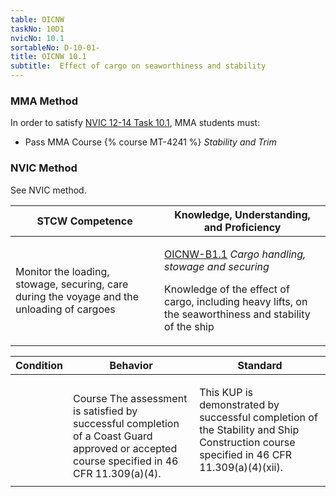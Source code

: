 ```yaml
---
table: OICNW
taskNo: 10D1
nvicNo: 10.1 
sortableNo: D-10-01-
title: OICNW 10.1 
subtitle:  Effect of cargo on seaworthiness and stability
---
```



### MMA Method

In order to satisfy  [NVIC 12-14  Task  10.1]({{site.baseurl}}/assets/images/nvic-12-14.pdf), MMA students must:

* Pass MMA Course {% course MT-4241 %}  *Stability and Trim*


### NVIC Method

<a onclick="togglevisibility('nvic_methods')" >See NVIC method.</a>

<div id='nvic_methods' class='hide'>

<table>
<thead>
<tr>
<th class='forty'> STCW Competence </th>
<th class='sixty'> Knowledge, Understanding, and Proficiency </th>
</tr>
</thead>




<tbody>
<tr><td markdown='1'>

Monitor the loading, stowage, securing, care during the voyage and the unloading of cargoes

</td><td markdown='1'>

[OICNW-B1.1]({{site.baseurl}}/tables/21.html#OICNW-B1.1) *Cargo handling, stowage and securing*

Knowledge of the effect of cargo, including heavy lifts, on the seaworthiness and stability of the ship

</td></tr>


</tbody>
</table>


<table>
<thead>
<tr><th class='twenty'>  Condition </th><th class='twenty'> Behavior </th><th  class='sixty'>Standard </th></tr>
</thead>
<tbody >



<tr><td markdown='1'>


</td><td markdown='1'>


<br>

<div class="tooltip">Course
<span class="tooltiptext">
The assessment is satisfied by successful completion of a Coast Guard approved or accepted course specified in 46 CFR 11.309(a)(4).
</span>
</div>


</td><td markdown='1'>

This KUP is demonstrated by successful completion of the Stability and Ship Construction course specified in 46 CFR 11.309(a)(4)(xii).

</td></tr>
</tbody>
</table>
</div>
